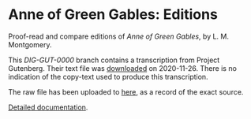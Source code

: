 # Anne of Green Gables: Editions
Proof-read and compare editions of _Anne of Green Gables_, by L. M. Montgomery.

This _DIG-GUT-0000_ branch contains a transcription from Project Gutenberg.
Their text file was <a href='http://www.gutenberg.org/files/45/45-0.txt'>downloaded</a> on 2020-11-26.
There is no indication of the copy-text used to produce this transcription.

The raw file has been uploaded to <a href='https://github.com/johanley/anne-of-green-gables/tree/master/docs/snapshots/DIG-GUT-0000'>here</a>, as a record of the exact source.


<a href='https://johanley.github.io/anne-of-green-gables/index.html'>Detailed documentation</a>.
